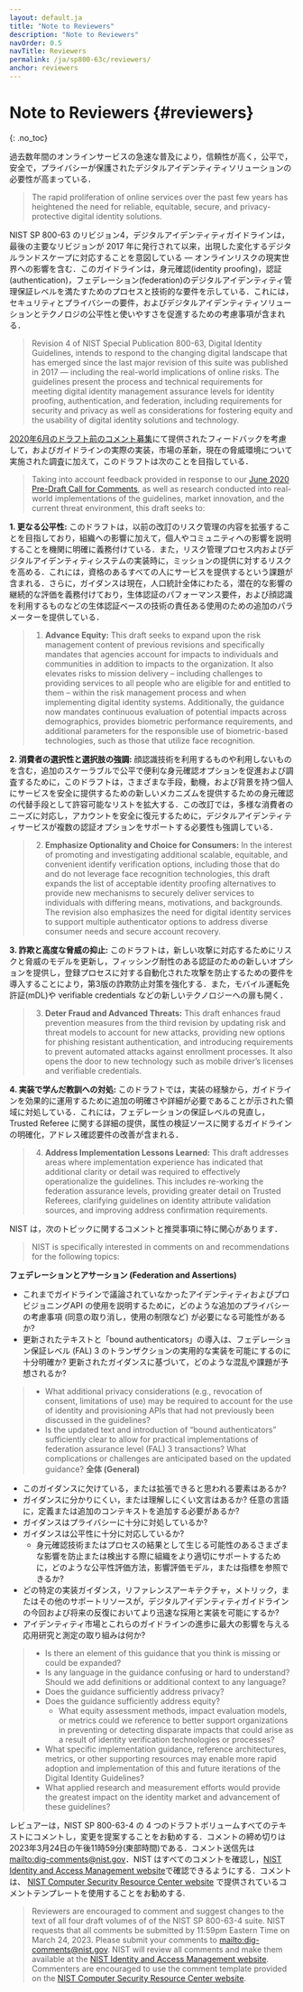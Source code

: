 ```yaml
---
layout: default.ja
title: "Note to Reviewers"
description: "Note to Reviewers"
navOrder: 0.5
navTitle: Reviewers
permalink: /ja/sp800-63c/reviewers/
anchor: reviewers
---
```


# Note to Reviewers {#reviewers}
{: .no_toc}

過去数年間のオンラインサービスの急速な普及により，信頼性が高く，公平で，安全で，プライバシーが保護されたデジタルアイデンティティソリューションの必要性が高まっている．

> The rapid proliferation of online services over the past few years has heightened the need for reliable, equitable, secure, and privacy-protective digital identity solutions. 

NIST SP 800-63 のリビジョン4，デジタルアイデンティティガイドラインは，最後の主要なリビジョンが 2017 年に発行されて以来，出現した変化するデジタルランドスケープに対応することを意図している — オンラインリスクの現実世界への影響を含む．このガイドラインは，身元確認(identity proofing)，認証(authentication)，フェデレーション(federation)のデジタルアイデンティティ管理保証レベルを満たすためのプロセスと技術的な要件を示している．これには，セキュリティとプライバシーの要件，およびデジタルアイデンティティソリューションとテクノロジの公平性と使いやすさを促進するための考慮事項が含まれる．

> Revision 4 of NIST Special Publication 800-63, Digital Identity Guidelines, intends to respond to the changing digital landscape that has emerged since the last major revision of this suite was published in 2017 &mdash; including the real-world implications of online risks. The guidelines present the process and technical requirements for meeting digital identity management assurance levels for identity proofing, authentication, and federation, including requirements for security and privacy as well as considerations for fostering equity and the usability of digital identity solutions and technology.

[2020年6月のドラフト前のコメント募集](https://csrc.nist.gov/publications/detail/sp/800-63/4/archive/2020-06-08)にて提供されたフィードバックを考慮して，およびガイドラインの実際の実装，市場の革新，現在の脅威環境について実施された調査に加えて，このドラフトは次のことを目指している．

> Taking into account feedback provided in response to our [June 2020 Pre-Draft Call for Comments](https://csrc.nist.gov/publications/detail/sp/800-63/4/archive/2020-06-08), as well as research conducted into real-world implementations of the guidelines, market innovation, and the current threat environment, this draft seeks to:

**1. 更なる公平性:** このドラフトは，以前の改訂のリスク管理の内容を拡張することを目指しており，組織への影響に加えて，個人やコミュニティへの影響を説明することを機関に明確に義務付けている．また，リスク管理プロセス内およびデジタルアイデンティティシステムの実装時に，ミッションの提供に対するリスクを高める．これには，資格のあるすべての人にサービスを提供するという課題が含まれる．さらに，ガイダンスは現在，人口統計全体にわたる，潜在的な影響の継続的な評価を義務付けており，生体認証のパフォーマンス要件，および顔認識を利用するものなどの生体認証ベースの技術の責任ある使用のための追加のパラメーターを提供している．

> 1. **Advance Equity:** This draft seeks to expand upon the risk management content of previous revisions and specifically mandates that agencies account for impacts to individuals and communities in addition to impacts to the organization. It also elevates risks to mission delivery – including challenges to providing services to all people who are eligible for and entitled to them – within the risk management process and when implementing digital identity systems. Additionally, the guidance now mandates continuous evaluation of potential impacts across demographics, provides biometric performance requirements, and additional parameters for the responsible use of biometric-based technologies, such as those that utilize face recognition. 

**2. 消費者の選択性と選択肢の強調:** 顔認識技術を利用するものや利用しないものを含む，追加のスケーラブルで公平で便利な身元確認オプションを促進および調査するために，このドラフトは，さまざまな手段，動機，および背景を持つ個人にサービスを安全に提供するための新しいメカニズムを提供するための身元確認の代替手段として許容可能なリストを拡大する．この改訂では，多様な消費者のニーズに対応し，アカウントを安全に復元するために，デジタルアイデンティティサービスが複数の認証オプションをサポートする必要性も強調している．

> 2. **Emphasize Optionality and Choice for Consumers:** In the interest of promoting and investigating additional scalable, equitable, and convenient identify verification options, including those that do and do not leverage face recognition technologies, this draft expands the list of acceptable identity proofing alternatives to provide new mechanisms to securely deliver services to individuals with differing means, motivations, and backgrounds. The revision also emphasizes the need for digital identity services to support multiple authenticator options to address diverse consumer needs and secure account recovery.

**3. 詐欺と高度な脅威の抑止:** このドラフトは，新しい攻撃に対応するためにリスクと脅威のモデルを更新し，フィッシング耐性のある認証のための新しいオプションを提供し，登録プロセスに対する自動化された攻撃を防止するための要件を導入することにより，第3版の詐欺防止対策を強化する．また，モバイル運転免許証(mDL)や verifiable credentials などの新しいテクノロジーへの扉も開く．

> 3. **Deter Fraud and Advanced Threats:** This draft enhances fraud prevention measures from the third revision by updating risk and threat models to account for new attacks, providing new options for phishing resistant authentication, and introducing requirements to prevent automated attacks against enrollment processes. It also opens the door to new technology such as mobile driver’s licenses and verifiable credentials. 

**4. 実装で学んだ教訓への対処:** このドラフトでは，実装の経験から，ガイドラインを効果的に運用するために追加の明確さや詳細が必要であることが示された領域に対処している．これには，フェデレーションの保証レベルの見直し，Trusted Referee に関する詳細の提供，属性の検証ソースに関するガイドラインの明確化，アドレス確認要件の改善が含まれる．
> 4. **Address Implementation Lessons Learned:** This draft addresses areas where implementation experience has indicated that additional clarity or detail was required to effectively operationalize the guidelines. This includes re-working the federation assurance levels, providing greater detail on Trusted Referees, clarifying guidelines on identity attribute validation sources, and improving address confirmation requirements. 

NIST は，次のトピックに関するコメントと推奨事項に特に関心があります．

> NIST is specifically interested in comments on and recommendations for the following topics:

**フェデレーションとアサーション (Federation and Assertions)**

- これまでガイドラインで議論されていなかったアイデンティティおよびプロビジョニングAPI の使用を説明するために，どのような追加のプライバシーの考慮事項 (同意の取り消し，使用の制限など) が必要になる可能性があるか?
- 更新されたテキストと「bound authenticators」の導入は、フェデレーション保証レベル (FAL) 3 のトランザクションの実用的な実装を可能にするのに十分明確か? 更新されたガイダンスに基づいて，どのような混乱や課題が予想されるか?

> - What additional privacy considerations (e.g., revocation of consent, limitations of use) may be required to account for the use of identity and provisioning APIs that had not previously been discussed in the guidelines?
> - Is the updated text and introduction of “bound authenticators” sufficiently clear to allow for practical implementations of federation assurance level (FAL) 3 transactions? What complications or challenges are anticipated based on the updated guidance?
**全体 (General)**

- このガイダンスに欠けている，または拡張できると思われる要素はあるか?
- ガイダンスに分かりにくい，または理解しにくい文言はあるか? 任意の言語に，定義または追加のコンテキストを追加する必要があるか?
- ガイダンスはプライバシーに十分に対処しているか?
- ガイダンスは公平性に十分に対応しているか?
     - 身元確認技術またはプロセスの結果として生じる可能性のあるさまざまな影響を防止または検出する際に組織をより適切にサポートするために，どのような公平性評価方法，影響評価モデル，または指標を参照できるか?
- どの特定の実装ガイダンス，リファレンスアーキテクチャ，メトリック，またはその他のサポートリソースが，デジタルアイデンティティガイドラインの今回および将来の反復においてより迅速な採用と実装を可能にするか?
- アイデンティティ市場とこれらのガイドラインの進歩に最大の影響を与える応用研究と測定の取り組みは何か?

> - Is there an element of this guidance that you think is missing or could be expanded?
> - Is any language in the guidance confusing or hard to understand? Should we add definitions or additional context to any language?
> - Does the guidance sufficiently address privacy? 
> - Does the guidance sufficiently address equity? 
>     - What equity assessment methods, impact evaluation models, or metrics could we reference to better support organizations in preventing or detecting disparate impacts that could arise as a result of identity verification technologies or processes?
> - What specific implementation guidance, reference architectures, metrics, or other supporting resources may enable more rapid adoption and implementation of this and future iterations of the Digital Identity Guidelines?
> - What applied research and measurement efforts would provide the greatest impact on the identity market and advancement of these guidelines?

レビュアーは，NIST SP 800-63-4 の 4 つのドラフトボリュームすべてのテキストにコメントし，変更を提案することをお勧めする．コメントの締め切りは 2023年3月24日の午後11時59分(東部時間)である．コメント送信先は <mailto:dig-comments@nist.gov>．NIST はすべてのコメントを確認し，[NIST Identity and Access Management website](https://www.nist.gov/identity-access-management)で確認できるようにする．コメントは、 [NIST Computer Security Resource Center website](https://csrc.nist.gov/publications/detail/sp/800-63c/4/draft) で提供されているコメントテンプレートを使用することをお勧めする.

> Reviewers are encouraged to comment and suggest changes to the text of all four draft volumes of of the NIST SP 800-63-4 suite. NIST requests that all comments be submitted by 11:59pm Eastern Time on March 24, 2023. Please submit your comments to <mailto:dig-comments@nist.gov>. NIST will review all comments and make them available at the [NIST Identity and Access Management website](https://www.nist.gov/identity-access-management). Commenters are encouraged to use the comment template provided on the [NIST Computer Security Resource Center website](https://csrc.nist.gov/publications/detail/sp/800-63c/4/draft).
